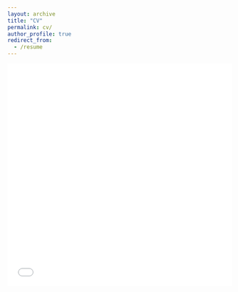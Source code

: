 ```yaml
---
layout: archive
title: "CV"
permalink: cv/
author_profile: true
redirect_from:
  - /resume
---
```


<iframe src="../files/FQin_CV_221114.pdf" width="100%" height="500" frameborder="no" border="0" marginwidth="0" marginheight="0"></iframe>
